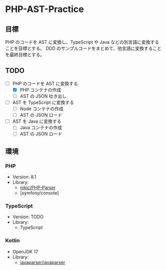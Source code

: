# PHP-AST-Practice

## 目標

PHP のコードを AST に変換し、TypeScript や Java などの別言語に変換することを目標とする。
DDD のサンプルコードをまとめて、他言語に変換することを最終目標とする。

## TODO

- [ ] PHP のコードを AST に変換する
  - [x] PHP コンテナの作成
  - [ ] AST の JSON 吐き出し
- [ ] AST を TypeScript に変換する
  - [ ] Node コンテナの作成
  - [ ] AST の JSON ロード
- [ ] AST を Java に変換する
  - [ ] Java コンテナの作成
  - [ ] AST の JSON ロード

## 環境

### PHP

- Version: 8.1
- Library:
  - [nikic/PHP-Parser](https://github.com/nikic/PHP-Parser)
  - [symfony/console]

### TypeScript

- Version: TODO
- Library:
  - TypeScript

### Kotlin

- OpenJDK 17
- Library:
  - [javaparser/javaparser](https://github.com/javaparser/javaparser)
